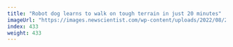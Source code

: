 ```yaml
---
title: "Robot dog learns to walk on tough terrain in just 20 minutes"
imageUrl: "https://images.newscientist.com/wp-content/uploads/2022/08/26130547/SEI_120853152.jpg?width=600"
index: 433
weight: 433
---
```

